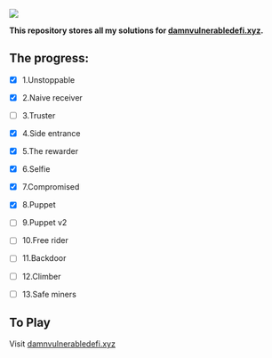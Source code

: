 ![](cover.png)

**This repository stores all my solutions for [damnvulnerabledefi.xyz](https://damnvulnerabledefi.xyz).**

## The progress:
- [x] 1.Unstoppable
- [x] 2.Naive receiver
- [ ] 3.Truster
- [x] 4.Side entrance
- [x] 5.The rewarder
- [x] 6.Selfie
- [x] 7.Compromised
- [x] 8.Puppet
- [ ] 9.Puppet v2
- [ ] 10.Free rider
- [ ] 11.Backdoor
- [ ] 12.Climber
- [ ] 13.Safe miners


## To Play

Visit [damnvulnerabledefi.xyz](https://damnvulnerabledefi.xyz)
